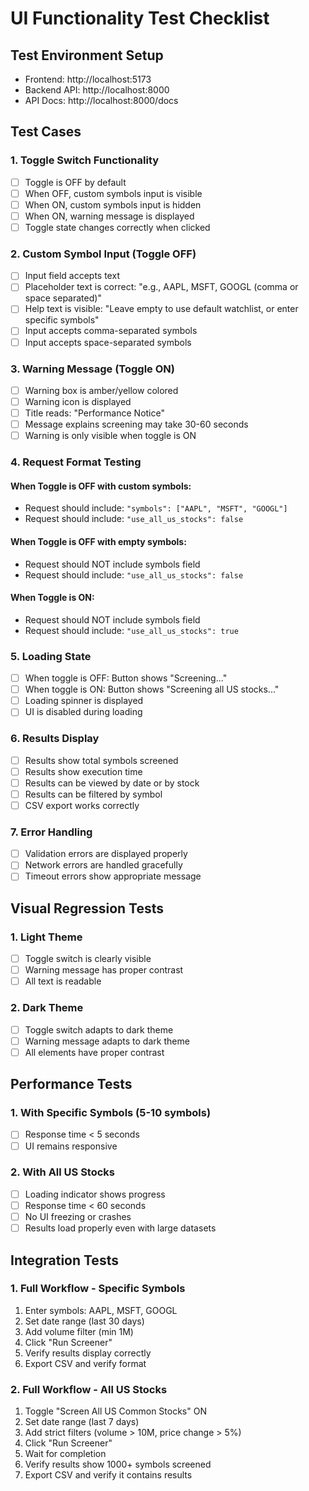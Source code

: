 # UI Functionality Test Checklist

## Test Environment Setup
- Frontend: http://localhost:5173
- Backend API: http://localhost:8000
- API Docs: http://localhost:8000/docs

## Test Cases

### 1. Toggle Switch Functionality
- [ ] Toggle is OFF by default
- [ ] When OFF, custom symbols input is visible
- [ ] When ON, custom symbols input is hidden
- [ ] When ON, warning message is displayed
- [ ] Toggle state changes correctly when clicked

### 2. Custom Symbol Input (Toggle OFF)
- [ ] Input field accepts text
- [ ] Placeholder text is correct: "e.g., AAPL, MSFT, GOOGL (comma or space separated)"
- [ ] Help text is visible: "Leave empty to use default watchlist, or enter specific symbols"
- [ ] Input accepts comma-separated symbols
- [ ] Input accepts space-separated symbols

### 3. Warning Message (Toggle ON)
- [ ] Warning box is amber/yellow colored
- [ ] Warning icon is displayed
- [ ] Title reads: "Performance Notice"
- [ ] Message explains screening may take 30-60 seconds
- [ ] Warning is only visible when toggle is ON

### 4. Request Format Testing

#### When Toggle is OFF with custom symbols:
- Request should include: `"symbols": ["AAPL", "MSFT", "GOOGL"]`
- Request should include: `"use_all_us_stocks": false`

#### When Toggle is OFF with empty symbols:
- Request should NOT include symbols field
- Request should include: `"use_all_us_stocks": false`

#### When Toggle is ON:
- Request should NOT include symbols field
- Request should include: `"use_all_us_stocks": true`

### 5. Loading State
- [ ] When toggle is OFF: Button shows "Screening..."
- [ ] When toggle is ON: Button shows "Screening all US stocks..."
- [ ] Loading spinner is displayed
- [ ] UI is disabled during loading

### 6. Results Display
- [ ] Results show total symbols screened
- [ ] Results show execution time
- [ ] Results can be viewed by date or by stock
- [ ] Results can be filtered by symbol
- [ ] CSV export works correctly

### 7. Error Handling
- [ ] Validation errors are displayed properly
- [ ] Network errors are handled gracefully
- [ ] Timeout errors show appropriate message

## Visual Regression Tests

### 1. Light Theme
- [ ] Toggle switch is clearly visible
- [ ] Warning message has proper contrast
- [ ] All text is readable

### 2. Dark Theme
- [ ] Toggle switch adapts to dark theme
- [ ] Warning message adapts to dark theme
- [ ] All elements have proper contrast

## Performance Tests

### 1. With Specific Symbols (5-10 symbols)
- [ ] Response time < 5 seconds
- [ ] UI remains responsive

### 2. With All US Stocks
- [ ] Loading indicator shows progress
- [ ] Response time < 60 seconds
- [ ] No UI freezing or crashes
- [ ] Results load properly even with large datasets

## Integration Tests

### 1. Full Workflow - Specific Symbols
1. Enter symbols: AAPL, MSFT, GOOGL
2. Set date range (last 30 days)
3. Add volume filter (min 1M)
4. Click "Run Screener"
5. Verify results display correctly
6. Export CSV and verify format

### 2. Full Workflow - All US Stocks
1. Toggle "Screen All US Common Stocks" ON
2. Set date range (last 7 days)
3. Add strict filters (volume > 10M, price change > 5%)
4. Click "Run Screener"
5. Wait for completion
6. Verify results show 1000+ symbols screened
7. Export CSV and verify it contains results
